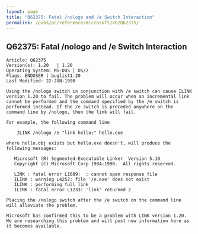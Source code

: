 ```yaml
---
layout: page
title: "Q62375: Fatal /nologo and /e Switch Interaction"
permalink: /pubs/pc/reference/microsoft/kb/Q62375/
---
```


## Q62375: Fatal /nologo and /e Switch Interaction

	Article: Q62375
	Version(s): 1.20   | 1.20
	Operating System: MS-DOS | OS/2
	Flags: ENDUSER | buglist1.20
	Last Modified: 22-JUN-1990
	
	Using the /nologo switch in conjunction with /e switch can cause ILINK
	version 1.20 to fail. The problem will occur when an incremental link
	cannot be performed and the command specified by the /e switch is
	performed instead. If the /e switch is preceded anywhere on the
	command line by /nologo, then the link will fail.
	
	For example, the following command line
	
	    ILINK /nologo /e "link hello;" hello.exe
	
	where hello.obj exists but hello.exe doesn't, will produce the
	following messages:
	
	   Microsoft (R) Segmented-Executable Linker  Version 5.10
	   Copyright (C) Microsoft Corp 1984-1990.  All rights reserved.
	
	   LINK : fatal error L1089:  : cannot open response file
	   ILINK : warning L4252: file '/e.exe' does not exist
	   ILINK : performing full link
	   ILINK : fatal error L1233: 'link' returned 2
	
	Placing the /nologo switch after the /e switch on the command line
	will alleviate the problem.
	
	Microsoft has confirmed this to be a problem with LINK version 1.20.
	We are researching this problem and will post new information here as
	it becomes available.
